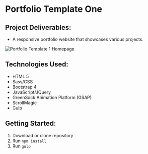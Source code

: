 # Portfolio Template One

## Project Deliverables:
- A responsive portfolio website that showcases various projects.

![Portfolio Template 1 Homepage](http://karlys-kamera.tumblr.com/private/image/167082298673/tumblr_oyubaiZ7FF1sq81sw "Portfolio Template 1 Homepage")

## Technologies Used:
- HTML 5
- Sass/CSS
- Bootstrap 4
- JavaScript/JQuery
- GreenSock Animation Platform (GSAP)
- ScrollMagic
- Gulp

## Getting Started:
1. Download or clone repository
2. Run `npm install`
3. Run `gulp`
